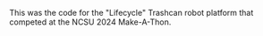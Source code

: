 <p>This was the code for the "Lifecycle" Trashcan robot platform that competed at the NCSU 2024 Make-A-Thon.</p>
